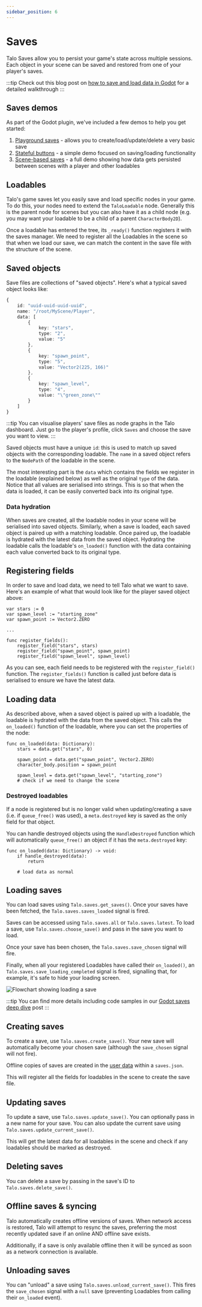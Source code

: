 ```yaml
---
sidebar_position: 6
---
```


# Saves

Talo Saves allow you to persist your game's state across multiple sessions. Each object in your scene can be saved and restored from one of your player's saves.

:::tip
Check out this blog post on [how to save and load data in Godot](https://trytalo.com/blog/game-saves-godot?utm_source=docs&utm_medium=tip) for a detailed walkthrough
:::

## Saves demos

As part of the Godot plugin, we've included a few demos to help you get started:
1. [Playground saves](https://github.com/TaloDev/godot/tree/develop/addons/talo/samples/playground) - allows you to create/load/update/delete a very basic save
2. [Stateful buttons](https://github.com/TaloDev/godot/tree/develop/addons/talo/samples/stateful_buttons) - a simple demo focused on saving/loading functionality
3. [Scene-based saves](https://github.com/TaloDev/godot/tree/develop/addons/talo/samples/multiscene_saves) - a full demo showing how data gets persisted between scenes with a player and other loadables

## Loadables

Talo's game saves let you easily save and load specific nodes in your game. To do this, your nodes need to extend the `TaloLoadable` node. Generally this is the parent node for scenes but you can also have it as a child node (e.g. you may want your loadable to be a child of a parent `CharacterBody2D`).

Once a loadable has entered the tree, its `_ready()` function registers it with the saves manager. We need to register all the Loadables in the scene so that when we load our save, we can match the content in the save file with the structure of the scene.

## Saved objects

Save files are collections of "saved objects". Here's what a typical saved object looks like:

```typescript
{
	id: "uuid-uuid-uuid-uuid",
	name: "/root/MyScene/Player",
	data: [
		{
			key: "stars",
			type: "2",
			value: "5"
		},
		{
			key: "spawn_point",
			type: "5",
			value: "Vector2(225, 166)"
		},
		{
			key: "spawn_level",
			type: "4",
			value: "\"green_zone\""
		}
	]
}
```

:::tip
You can visualise players' save files as node graphs in the Talo dashboard. Just go to the player's profile, click `Saves` and choose the save you want to view.
:::

Saved objects must have a unique `id`: this is used to match up saved objects with the corresponding loadable. The `name` in a saved object refers to the `NodePath` of the loadable in the scene.

The most interesting part is the `data` which contains the fields we register in the loadable (explained below) as well as the original `type` of the data. Notice that all values are serialised into strings. This is so that when the data is loaded, it can be easily converted back into its original type.

### Data hydration

When saves are created, all the loadable nodes in your scene will be serialised into saved objects. Similarly, when a save is loaded, each saved object is paired up with a matching loadable. Once paired up, the loadable is hydrated with the latest data from the saved object. Hydrating the loadable calls the loadable's `on_loaded()` function with the data containing each value converted back to its original type.

## Registering fields

In order to save and load data, we need to tell Talo what we want to save. Here's an example of what that would look like for the player saved object above:

```gdscript
var stars := 0
var spawn_level := "starting_zone"
var spawn_point := Vector2.ZERO

...

func register_fields():
	register_field("stars", stars)
	register_field("spawn_point", spawn_point)
	register_field("spawn_level", spawn_level)
```

As you can see, each field needs to be registered with the `register_field()` function. The `register_fields()` function is called just before data is serialised to ensure we have the latest data.

## Loading data

As described above, when a saved object is paired up with a loadable, the loadable is hydrated with the data from the saved object. This calls the `on_loaded()` function of the loadable, where you can set the properties of the node:

```gdscript
func on_loaded(data: Dictionary):
	stars = data.get("stars", 0)

	spawn_point = data.get("spawn_point", Vector2.ZERO)
	character_body.position = spawn_point

	spawn_level = data.get("spawn_level", "starting_zone")
	# check if we need to change the scene
```

### Destroyed loadables

If a node is registered but is no longer valid when updating/creating a save (i.e. if `queue_free()` was used), a `meta.destroyed` key is saved as the only field for that object.

You can handle destroyed objects using the `HandleDestroyed` function which will automatically `queue_free()` an object if it has the `meta.destroyed` key:

```gdscript
func on_loaded(data: Dictionary) -> void:
	if handle_destroyed(data):
		return

	# load data as normal
```

## Loading saves

You can load saves using `Talo.saves.get_saves()`. Once your saves have been fetched, the `Talo.saves.saves_loaded` signal is fired.

Saves can be accessed using `Talo.saves.all` or `Talo.saves.latest`. To load a save, use `Talo.saves.choose_save()` and pass in the save you want to load.

Once your save has been chosen, the `Talo.saves.save_chosen` signal will fire.

Finally, when all your registered Loadables have called their `on_loaded()`, an `Talo.saves.save_loading_completed` signal is fired, signalling that, for example, it's safe to hide your loading screen.

![Flowchart showing loading a save](/img/saves-flowchart.png)

:::tip
You can find more details including code samples in our [Godot saves deep dive](https://trytalo.com/blog/saves-deep-dive-godot?utm_source=docs&utm_medium=tip) post
:::

## Creating saves

To create a save, use `Talo.saves.create_save()`. Your new save will automatically become your chosen save (although the `save_chosen` signal will not fire).

Offline copies of saves are created in the [user data](https://docs.godotengine.org/en/stable/tutorials/io/data_paths.html#accessing-persistent-user-data-user) within a `saves.json`.

This will register all the fields for loadables in the scene to create the save file.

## Updating saves

To update a save, use `Talo.saves.update_save()`. You can optionally pass in a new name for your save. You can also update the current save using `Talo.saves.update_current_save()`.

This will get the latest data for all loadables in the scene and check if any loadables should be marked as destroyed.

## Deleting saves

You can delete a save by passing in the save's ID to `Talo.saves.delete_save()`.

## Offline saves & syncing

Talo automatically creates offline versions of saves. When network access is restored, Talo will attempt to resync the saves, preferring the most recently updated save if an online AND offline save exists.

Additionally, if a save is only available offline then it will be synced as soon as a network connection is available.

## Unloading saves

You can "unload" a save using `Talo.saves.unload_current_save()`. This fires the `save_chosen` signal with a `null` save (preventing Loadables from calling their `on_loaded` event).
